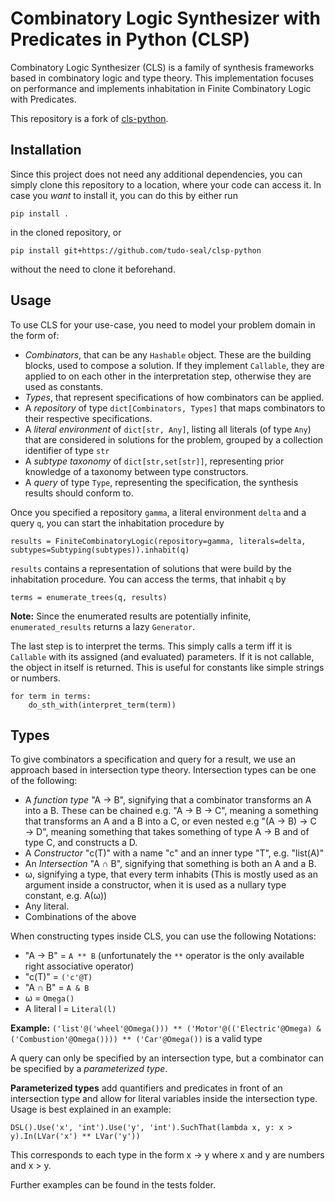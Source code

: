 # Combinatory Logic Synthesizer with Predicates in Python (CLSP)

Combinatory Logic Synthesizer (CLS) is a family of synthesis frameworks based in combinatory logic and type theory.
This implementation focuses on performance and implements inhabitation in Finite Combinatory Logic with Predicates.

This repository is a fork of [cls-python](https://github.com/cls-python/cls-python).
## Installation

Since this project does not need any additional dependencies, you can simply clone this repository to a location, where your
code can access it. In case you *want* to install it, you can do this by either run

    pip install .

in the cloned repository, or

    pip install git+https://github.com/tudo-seal/clsp-python

without the need to clone it beforehand.

## Usage

To use CLS for your use-case, you need to model your problem domain in the form of:

  * *Combinators*, that can be any `Hashable` object. These are the building blocks, used to compose a solution. If they implement `Callable`, they are applied to on each other in the interpretation step, otherwise they are used as constants.
  * *Types*, that represent specifications of how combinators can be applied.
  * A *repository* of type `dict[Combinators, Types]` that maps combinators to their respective specifications.
  * A *literal environment* of `dict[str, Any]`, listing all literals (of type `Any`) that are considered in solutions for the problem, grouped by a collection identifier of type `str`
  * A *subtype taxonomy* of `dict[str,set[str]]`, representing prior knowledge of a taxonomy between type constructors.
  * A *query* of type `Type`, representing the specification, the synthesis results should conform to.

Once you specified a repository `gamma`, a literal environment `delta` and a query `q`, you can start the inhabitation procedure by

    results = FiniteCombinatoryLogic(repository=gamma, literals=delta, subtypes=Subtyping(subtypes)).inhabit(q)

`results` contains a representation of solutions that were build by the inhabitation procedure. You can access the terms, that inhabit `q` by

    terms = enumerate_trees(q, results)

**Note:** Since the enumerated results are potentially infinite, `enumerated_results` returns a lazy `Generator`.

The last step is to interpret the terms. This simply calls a term iff it is `Callable` with its assigned (and evaluated) parameters.
If it is not callable, the object in itself is returned. This is useful for constants like simple strings or numbers.

    for term in terms:
        do_sth_with(interpret_term(term))

## Types

To give combinators a specification and query for a result, we use an approach based in intersection type theory.
Intersection types can be one of the following:

  * A *function type* "A → B", signifying that a combinator transforms an A into a B. These can be chained e.g. "A → B → C", meaning a something that transforms an A and a B into a C, or even nested e.g "(A → B) → C → D", meaning something that takes something of type A → B and of type C, and constructs a D.
  * A *Constructor* "c(T)" with a name "c" and an inner type "T", e.g. "list(A)"
  * An *Intersection* "A ∩ B", signifying that something is both an A and a B.
  * ω, signifying a type, that every term inhabits (This is mostly used as an argument inside a constructor, when it is used as a nullary type constant, e.g. A(ω))
  * Any literal.
  * Combinations of the above

When constructing types inside CLS, you can use the following Notations:

  * "A → B" = `A ** B` (unfortunately the `**` operator is the only available right associative operator)
  * "c(T)" = `('c'@T)`
  * "A ∩ B" = `A & B`
  * ω = `Omega()`
  * A literal l = `Literal(l)`

**Example:** `('list'@('wheel'@Omega())) ** ('Motor'@(('Electric'@Omega) & ('Combustion'@Omega()))) ** ('Car'@Omega())` is a valid type

A query can only be specified by an intersection type, but a combinator can be specified by a *parameterized type*.

**Parameterized types** add quantifiers and predicates in front of an intersection type and allow for literal variables inside the intersection type.
Usage is best explained in an example:

    DSL().Use('x', 'int').Use('y', 'int').SuchThat(lambda x, y: x > y).In(LVar('x') ** LVar('y'))

This corresponds to each type in the form x → y where x and y are numbers and x > y.

Further examples can be found in the tests folder.
